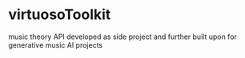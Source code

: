 # virtuosoToolkit
music theory API developed as side project and further built upon for generative music AI projects
